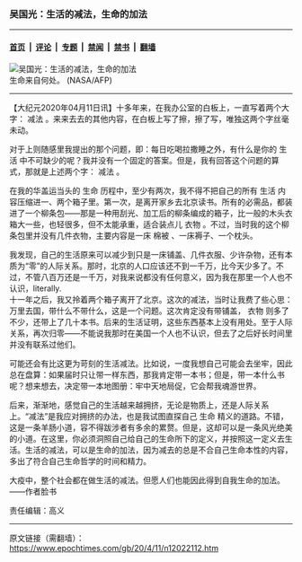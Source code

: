 ### 吴国光：生活的减法，生命的加法

---

#### [首页](../../../..?n12022112) &nbsp;|&nbsp; [评论](../../../../../epoch-comment?n12022112) &nbsp;|&nbsp; [专题](../../../../../epoch-special?n12022112) &nbsp;|&nbsp; [禁闻](../../../../../epoch-news?n12022112) &nbsp;|&nbsp; [禁书](../../../../../books?n12022112) &nbsp;|&nbsp; [翻墙](https://github.com/gfw-breaker/nogfw/blob/master/README.md?n12022112)


<div><img alt="吴国光：生活的减法，生命的加法" class="attachment-djy_600_400 size-djy_600_400 wp-post-image" src="https://i.epochtimes.com/assets/uploads/2020/04/1311081945012639-600x400.jpg"/>
<div class="caption">
 生命来自何处。 (NASA/AFP)
</div></div><hr/><div class="post_content" id="artbody" itemprop="articleBody">
 <!-- article content begin -->
 <p>
  【大纪元2020年04月11日讯】十多年来，在我办公室的白板上，一直写着两个大字：
  <ok href="https://www.epochtimes.com/gb/tag/%E5%87%8F%E6%B3%95.html">
   减法
  </ok>
  。来来去去的其他内容，在白板上写了擦，擦了写，唯独这两个字丝毫未动。
 </p>
 <p>
  对于上则随感里我提出的那个问题，即：每日吃喝拉撒睡之外，有什么是你的
  <ok href="https://www.epochtimes.com/gb/tag/%E7%94%9F%E6%B4%BB.html">
   生活
  </ok>
  中不可缺少的呢？我并没有一个固定的答案。但是，我有回答这个问题的算式，那就是上述两个字：
  <ok href="https://www.epochtimes.com/gb/tag/%E5%87%8F%E6%B3%95.html">
   减法
  </ok>
  。
 </p>
 <p>
  在我的华盖运当头的
  <ok href="https://www.epochtimes.com/gb/tag/%E7%94%9F%E5%91%BD.html">
   生命
  </ok>
  历程中，至少有两次，我不得不把自己的所有
  <ok href="https://www.epochtimes.com/gb/tag/%E7%94%9F%E6%B4%BB.html">
   生活
  </ok>
  内容压缩进一、两个箱子里。第一次，是离开家乡去北京读书。所有的必需品，都装进了一个柳条包——那是一种用刮光、加工后的柳条编成的箱子，比一般的木头衣箱大一些，也轻很多，但不太能承重，适合装点儿
  <ok href="https://www.epochtimes.com/gb/tag/%E8%A1%A3%E7%89%A9.html">
   衣物
  </ok>
  。不过，当时我的这个柳条包里并没有几件衣物，主要内容是一床
  <ok href="https://www.epochtimes.com/gb/tag/%E6%A3%89%E8%A2%AB.html">
   棉被
  </ok>
  、一床褥子、一个枕头。
 </p>
 <p>
  我发现，自己的生活原来可以减少到只是一床铺盖、几件衣服、少许杂物，还有本质为“零”的人际关系。那时，北京的人口应该还不到一千万，比今天少多了。不过，不管八百万还是一千万，对我来说都没有任何意义，因为我在那里一个人也不认识，literally.
  <br/>
  十一年之后，我又拎着两个箱子离开了北京。这次的减法，当时让我费了些心思：万里去国，带什么不带什么，这是一个问题。这次肯定没有带铺盖，
  <ok href="https://www.epochtimes.com/gb/tag/%E8%A1%A3%E7%89%A9.html">
   衣物
  </ok>
  则多了不少，还带上了几十本书。后来的生活证明，这些东西基本上没有用处。至于人际关系，再次归零——不能说我那时在美国一个人也不认识，但去了之后好长时间里并没有联系过他们。
 </p>
 <p>
  可能还会有比这更为苛刻的生活减法。比如说，一度我想自己可能会去坐牢，因此总在盘算：如果届时只让带一样东西，那我肯定带一本书；但是，带一本什么书呢？想来想去，决定带一本地图册：牢中天地局促，它会帮我魂游世界。
 </p>
 <p>
  后来，渐渐地，感觉自己的生活越来越拥挤，无论是物质上，还是人际关系上。“减法”是我应对拥挤的办法，也是我试图直探自己
  <ok href="https://www.epochtimes.com/gb/tag/%E7%94%9F%E5%91%BD.html">
   生命
  </ok>
  精义的道路。不错，这是一条羊肠小道，容不得跋涉者有多余的累赘。但是，这却可以是一条风光绝美的小道。在这里，你必须洞照自己给自己的生命所下的定义，并按照这一定义去生活。生活的减法，可以是生命的加法，因为减去的总是不合自己生命本性的内容，多出了符合自己生命哲学的时间和精力。
 </p>
 <p>
  大疫中，整个社会都在做生活的减法。但愿人们也能因此得到自我生命的加法。
  <br/>
  ——作者脸书
 </p>
 <p>
  责任编辑：高义
 </p>
 <!-- article content end -->
 <div id="below_article_ad">
 </div>
</div>


---

原文链接（需翻墙）：https://www.epochtimes.com/gb/20/4/11/n12022112.htm